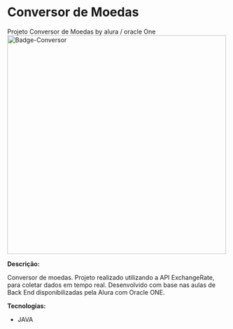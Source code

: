 # Conversor de Moedas
Projeto Conversor de Moedas by alura / oracle One
<img width="500" height="500" alt="Badge-Conversor" src="https://github.com/user-attachments/assets/6bf4242d-04c3-4afa-9987-6ac6e6f6b5fe" />

**Descrição:**

Conversor de moedas. Projeto realizado utilizando a API ExchangeRate, para coletar dados em tempo real.
Desenvolvido com base nas aulas de Back End disponibilizadas pela Alura com Oracle ONE.

**Tecnologias:**

* JAVA






